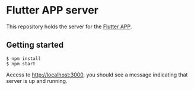 # Flutter APP server

This repository holds the server for the [Flutter APP](https://github.com/penniath/flutter-app/app).

## Getting started

````
$ npm install
$ npm start
````

Access to [http://localhost:3000](http://localhost:3000), you should see a message indicating that server is up and running.
